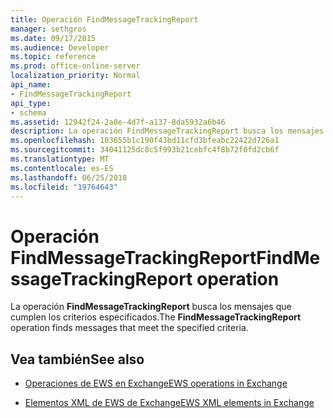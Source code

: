 ```yaml
---
title: Operación FindMessageTrackingReport
manager: sethgros
ms.date: 09/17/2015
ms.audience: Developer
ms.topic: reference
ms.prod: office-online-server
localization_priority: Normal
api_name:
- FindMessageTrackingReport
api_type:
- schema
ms.assetid: 12942f24-2a8e-4d7f-a137-8da5932a6b46
description: La operación FindMessageTrackingReport busca los mensajes que cumplen los criterios especificados.
ms.openlocfilehash: 103655b1c190f43bd11cfd3bfeabc22422d726a1
ms.sourcegitcommit: 34041125dc8c5f993b21cebfc4f8b72f0fd2cb6f
ms.translationtype: MT
ms.contentlocale: es-ES
ms.lasthandoff: 06/25/2018
ms.locfileid: "19764643"
---
```

# <a name="findmessagetrackingreport-operation"></a><span data-ttu-id="953dc-103">Operación FindMessageTrackingReport</span><span class="sxs-lookup"><span data-stu-id="953dc-103">FindMessageTrackingReport operation</span></span>

<span data-ttu-id="953dc-104">La operación **FindMessageTrackingReport** busca los mensajes que cumplen los criterios especificados.</span><span class="sxs-lookup"><span data-stu-id="953dc-104">The **FindMessageTrackingReport** operation finds messages that meet the specified criteria.</span></span> 
  
## <a name="see-also"></a><span data-ttu-id="953dc-105">Vea también</span><span class="sxs-lookup"><span data-stu-id="953dc-105">See also</span></span>

- [<span data-ttu-id="953dc-106">Operaciones de EWS en Exchange</span><span class="sxs-lookup"><span data-stu-id="953dc-106">EWS operations in Exchange</span></span>](ews-operations-in-exchange.md)
  
- [<span data-ttu-id="953dc-107">Elementos XML de EWS de Exchange</span><span class="sxs-lookup"><span data-stu-id="953dc-107">EWS XML elements in Exchange</span></span>](ews-xml-elements-in-exchange.md)

